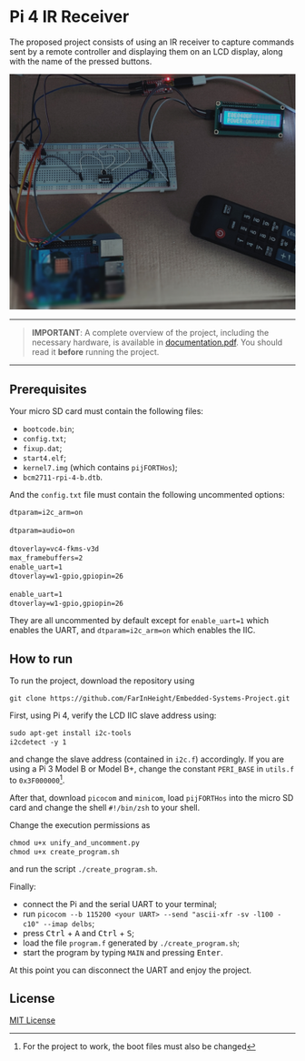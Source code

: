 # Pi 4 IR Receiver

The proposed project consists of using an IR receiver to capture commands sent by a remote controller and displaying them on an LCD display, along with the name of the pressed buttons.

<div align="center">
    <img src="./images/project_photo.jpg" width="800" class="center" />
</div>

---
> **IMPORTANT**: A complete overview of the project, including the necessary hardware, is available in [documentation.pdf](docs/documentation.pdf). You should read it **before** running the project.
---

## Prerequisites

Your micro SD card must contain the following files:
- `bootcode.bin`;
- `config.txt`;
- `fixup.dat`;
- `start4.elf`;
- `kernel7.img` (which contains `pijFORTHos`);
- `bcm2711-rpi-4-b.dtb`.

And the `config.txt` file must contain the following uncommented options:

```
dtparam=i2c_arm=on

dtparam=audio=on

dtoverlay=vc4-fkms-v3d
max_framebuffers=2
enable_uart=1
dtoverlay=w1-gpio,gpiopin=26

enable_uart=1
dtoverlay=w1-gpio,gpiopin=26
```
They are all uncommented by default except for `enable_uart=1` which enables the UART, and `dtparam=i2c_arm=on` which enables the IIC.

## How to run

To run the project, download the repository using
```
git clone https://github.com/FarInHeight/Embedded-Systems-Project.git
```

First, using Pi 4, verify the LCD IIC slave address using:
```
sudo apt-get install i2c-tools
i2cdetect -y 1
```

and change the slave address (contained in `i2c.f`) accordingly.
If you are using a Pi 3 Model B or Model B+, change the constant `PERI_BASE` in `utils.f` to `0x3F000000`[^pi3].

After that, download `picocom` and `minicom`, load `pijFORTHos` into the micro SD card and change the shell `#!/bin/zsh` to your shell.

Change the execution permissions as
```
chmod u+x unify_and_uncomment.py
chmod u+x create_program.sh
```
and run the script `./create_program.sh`.

Finally:
- connect the Pi and the serial UART to your terminal;
- run ``` picocom --b 115200 <your UART> --send "ascii-xfr -sv -l100 -c10" --imap delbs ```;
- press <kbd>Ctrl</kbd> + <kbd>A</kbd> and <kbd>Ctrl</kbd> + <kbd>S</kbd>;
- load the file `program.f` generated by `./create_program.sh`;
- start the program by typing `MAIN` and pressing <kbd>Enter</kbd>.

At this point you can disconnect the UART and enjoy the project.

## License
[MIT License](LICENSE)

[^pi3]: For the project to work, the boot files must also be changed